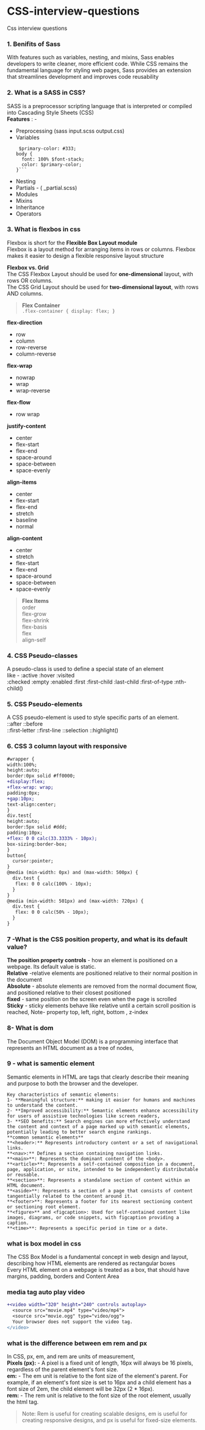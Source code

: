 # CSS-interview-questions
Css interview questions

### 1. Benifits of Sass ###

With features such as variables, nesting, and mixins, Sass enables developers to write cleaner, more efficient code. While CSS remains the fundamental language for styling web pages, Sass provides an extension that streamlines development and improves code reusability

### 2. What is a SASS in CSS? ###

SASS is a preprocessor scripting language that is interpreted or compiled into Cascading Style Sheets (CSS)  
**Features** : - 
- Preprocessing (sass input.scss output.css)
- Variables    
  ```$font-stack: Helvetica, sans-serif;
   $primary-color: #333;
  body {
    font: 100% $font-stack;
    color: $primary-color;
  }```
- Nesting
- Partials - ( _partial.scss)  
- Modules
- Mixins
- Inheritance
- Operators
### 3. What is flexbos in css ###  
Flexbox is short for the **Flexible Box Layout module**  
Flexbox is a layout method for arranging items in rows or columns. Flexbox makes it easier to design a flexible responsive layout structure  

**Flexbox vs. Grid**  
The CSS Flexbox Layout should be used for **one-dimensional** layout, with rows OR columns.  
The CSS Grid Layout should be used for **two-dimensional layout**, with rows AND columns.  

>**Flex Container**  
`.flex-container {
  display: flex;
  }`  

**flex-direction**  
* row  
* column  
* row-reverse  
* column-reverse
   
**flex-wrap**    
* nowrap  
* wrap  
* wrap-reverse
  
**flex-flow**    
* row wrap
  
**justify-content**    
* center  
* flex-start  
* flex-end  
* space-around  
* space-between  
* space-evenly
  
**align-items**  
* center  
* flex-start  
* flex-end  
* stretch  
* baseline  
* normal
  
**align-content**  
* center  
* stretch  
* flex-start  
* flex-end  
* space-around  
* space-between  
* space-evenly

>**Flex Items**  
order  
flex-grow  
flex-shrink  
flex-basis  
flex  
align-self

### 4. CSS Pseudo-classes ###
A pseudo-class is used to define a special state of an element  
like - :active  :hover  :visited  
:checked  :empty  :enabled  :first  :first-child  :last-child  :first-of-type  :nth-child()  

### 5. CSS Pseudo-elements ###  
A CSS pseudo-element is used to style specific parts of an element.  
::after  ::before  
::first-letter  ::first-line  ::selection ::highlight() 

### 6. CSS 3 column layout with responsive ### 
```diff
#wrapper {
width:100%;
height:auto;
border:0px solid #ff0000;
+display:flex;
+flex-wrap: wrap;
padding:0px;
+gap:10px;
text-align:center;
}
div.test{
height:auto;
border:5px solid #ddd;
padding:10px;
+flex: 0 0 calc(33.3333% - 10px);
box-sizing:border-box;  
}
button{
  cursor:pointer;
}
@media (min-width: 0px) and (max-width: 500px) {
  div.test {
   flex: 0 0 calc(100% - 10px);
  }
}
@media (min-width: 501px) and (max-width: 720px) {
  div.test {
   flex: 0 0 calc(50% - 10px);
  }
}
```
### 7 -What is the CSS position property, and what is its default value? ###
**The position property controls** -  how an element is positioned on a webpage. Its default value is static.    
**Relative** -relative elements are positioned relative to their normal position in the document    
**Absolute** - absolute elements are removed from the normal document flow, and positioned relative to their closest positioned  
**fixed** - same position on the screen even when the page is scrolled  
**Sticky** - sticky elements behave like relative until a certain scroll position is reached, 
Note- property top, left, right, bottom , z-index

### 8- What is dom ###  
The Document Object Model (DOM) is a programming interface that represents an HTML document as a tree of nodes,  

### 9 - what is samentic element ###  
Semantic elements in HTML are tags that clearly describe their meaning and purpose to both the browser and the developer.  
```**non-semantic elements** like <div> and <span>
Key characteristics of semantic elements:  
1- **Meaningful structure:** making it easier for humans and machines to understand the content.
2- **Improved accessibility:** Semantic elements enhance accessibility for users of assistive technologies like screen readers, 
3- **SEO benefits:** Search engines can more effectively understand the content and context of a page marked up with semantic elements, potentially leading to better search engine rankings.
**common semantic elements**
**<header>:** Represents introductory content or a set of navigational links.  
**<nav>:** Defines a section containing navigation links.  
**<main>**: Represents the dominant content of the <body>.  
**<article>**: Represents a self-contained composition in a document, page, application, or site, intended to be independently distributable or reusable.  
**<section>**: Represents a standalone section of content within an HTML document.  
**<aside>**: Represents a section of a page that consists of content tangentially related to the content around it.  
**<footer>**: Represents a footer for its nearest sectioning content or sectioning root element.  
**<figure>** and <figcaption>: Used for self-contained content like images, diagrams, or code snippets, with figcaption providing a caption.  
**<time>**: Represents a specific period in time or a date.  
```  
### what is box model in css ###
The CSS Box Model is a fundamental concept in web design and layout, describing how HTML elements are rendered as rectangular boxes  
Every HTML element on a webpage is treated as a box, that should have margins, padding, borders and Content Area

### media tag auto play video ###
```diff
+<video width="320" height="240" controls autoplay>
  <source src="movie.mp4" type="video/mp4">
  <source src="movie.ogg" type="video/ogg">
  Your browser does not support the video tag.
</video>
```

### what is the difference between em rem and px ###
In CSS, px, em, and rem are units of measurement,  
**Pixels (px):** - A pixel is a fixed unit of length, 16px will always be 16 pixels, regardless of the parent element's font size.   
**em:** - The em unit is relative to the font size of the element's parent. For example, if an element's font size is set to 16px and a child element has a font size of 2em, the child element will be 32px (2 * 16px).   
**rem:** - The rem unit is relative to the font size of the root element, usually the html tag.   
>Note: Rem is useful for creating scalable designs, em is useful for creating responsive designs, and px is useful for fixed-size elements.
